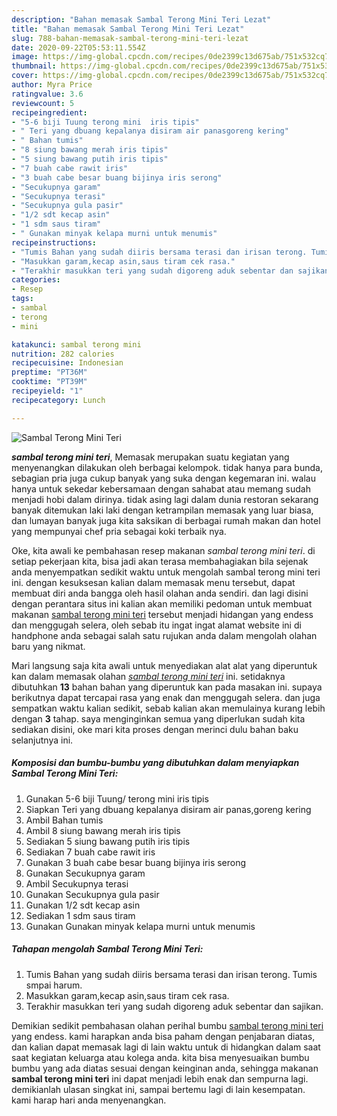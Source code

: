```yaml
---
description: "Bahan memasak Sambal Terong Mini Teri Lezat"
title: "Bahan memasak Sambal Terong Mini Teri Lezat"
slug: 788-bahan-memasak-sambal-terong-mini-teri-lezat
date: 2020-09-22T05:53:11.554Z
image: https://img-global.cpcdn.com/recipes/0de2399c13d675ab/751x532cq70/sambal-terong-mini-teri-foto-resep-utama.jpg
thumbnail: https://img-global.cpcdn.com/recipes/0de2399c13d675ab/751x532cq70/sambal-terong-mini-teri-foto-resep-utama.jpg
cover: https://img-global.cpcdn.com/recipes/0de2399c13d675ab/751x532cq70/sambal-terong-mini-teri-foto-resep-utama.jpg
author: Myra Price
ratingvalue: 3.6
reviewcount: 5
recipeingredient:
- "5-6 biji Tuung terong mini  iris tipis"
- " Teri yang dbuang kepalanya disiram air panasgoreng kering"
- " Bahan tumis"
- "8 siung bawang merah iris tipis"
- "5 siung bawang putih iris tipis"
- "7 buah cabe rawit iris"
- "3 buah cabe besar buang bijinya iris serong"
- "Secukupnya garam"
- "Secukupnya terasi"
- "Secukupnya gula pasir"
- "1/2 sdt kecap asin"
- "1 sdm saus tiram"
- " Gunakan minyak kelapa murni untuk menumis"
recipeinstructions:
- "Tumis Bahan yang sudah diiris bersama terasi dan irisan terong. Tumis smpai harum."
- "Masukkan garam,kecap asin,saus tiram cek rasa."
- "Terakhir masukkan teri yang sudah digoreng aduk sebentar dan sajikan."
categories:
- Resep
tags:
- sambal
- terong
- mini

katakunci: sambal terong mini 
nutrition: 282 calories
recipecuisine: Indonesian
preptime: "PT36M"
cooktime: "PT39M"
recipeyield: "1"
recipecategory: Lunch

---
```



![Sambal Terong Mini Teri](https://img-global.cpcdn.com/recipes/0de2399c13d675ab/751x532cq70/sambal-terong-mini-teri-foto-resep-utama.jpg)

<b><i>sambal terong mini teri</i></b>, Memasak merupakan suatu kegiatan yang menyenangkan dilakukan oleh berbagai kelompok. tidak hanya para bunda, sebagian pria juga cukup banyak yang suka dengan kegemaran ini. walau hanya untuk sekedar kebersamaan dengan sahabat atau memang sudah menjadi hobi dalam dirinya. tidak asing lagi dalam dunia restoran sekarang banyak ditemukan laki laki dengan ketrampilan memasak yang luar biasa, dan lumayan banyak juga kita saksikan di berbagai rumah makan dan hotel yang mempunyai chef pria sebagai koki terbaik nya.



Oke, kita awali ke pembahasan resep makanan <i>sambal terong mini teri</i>. di setiap pekerjaan kita, bisa jadi akan terasa membahagiakan bila sejenak anda menyempatkan sedikit waktu untuk mengolah sambal terong mini teri ini. dengan kesuksesan kalian dalam memasak menu tersebut, dapat membuat diri anda bangga oleh hasil olahan anda sendiri. dan lagi disini dengan perantara situs ini kalian akan memiliki pedoman untuk membuat makanan <u>sambal terong mini teri</u> tersebut menjadi hidangan yang endess dan menggugah selera, oleh sebab itu ingat ingat alamat website ini di handphone anda sebagai salah satu rujukan anda dalam mengolah olahan baru yang nikmat.


Mari langsung saja kita awali untuk menyediakan alat alat yang diperuntuk kan dalam memasak olahan <u><i>sambal terong mini teri</i></u> ini. setidaknya dibutuhkan <b>13</b> bahan bahan yang diperuntuk kan pada masakan ini. supaya berikutnya dapat tercapai rasa yang enak dan menggugah selera. dan juga sempatkan waktu kalian sedikit, sebab kalian akan memulainya kurang lebih dengan <b>3</b> tahap. saya menginginkan semua yang diperlukan sudah kita sediakan disini, oke mari kita proses dengan merinci dulu bahan baku selanjutnya ini.

<!--inarticleads1-->

##### Komposisi dan bumbu-bumbu yang dibutuhkan dalam menyiapkan Sambal Terong Mini Teri:

1. Gunakan 5-6 biji Tuung/ terong mini  iris tipis
1. Siapkan  Teri yang dbuang kepalanya disiram air panas,goreng kering
1. Ambil  Bahan tumis
1. Ambil 8 siung bawang merah iris tipis
1. Sediakan 5 siung bawang putih iris tipis
1. Sediakan 7 buah cabe rawit iris
1. Gunakan 3 buah cabe besar buang bijinya iris serong
1. Gunakan Secukupnya garam
1. Ambil Secukupnya terasi
1. Gunakan Secukupnya gula pasir
1. Gunakan 1/2 sdt kecap asin
1. Sediakan 1 sdm saus tiram
1. Gunakan  Gunakan minyak kelapa murni untuk menumis




<!--inarticleads2-->

##### Tahapan mengolah Sambal Terong Mini Teri:

1. Tumis Bahan yang sudah diiris bersama terasi dan irisan terong. Tumis smpai harum.
1. Masukkan garam,kecap asin,saus tiram cek rasa.
1. Terakhir masukkan teri yang sudah digoreng aduk sebentar dan sajikan.




Demikian sedikit pembahasan olahan perihal bumbu <u>sambal terong mini teri</u> yang endess. kami harapkan anda bisa paham dengan penjabaran diatas, dan kalian dapat memasak lagi di lain waktu untuk di hidangkan dalam saat saat kegiatan keluarga atau kolega anda. kita bisa menyesuaikan bumbu bumbu yang ada diatas sesuai dengan keinginan anda, sehingga makanan <b>sambal terong mini teri</b> ini dapat menjadi lebih enak dan sempurna lagi. demikianlah ulasan singkat ini, sampai bertemu lagi di lain kesempatan. kami harap hari anda menyenangkan.
